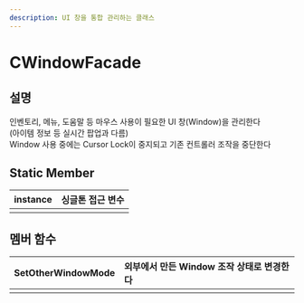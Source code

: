 ```yaml
---
description: UI 창을 통합 관리하는 클래스
---
```


# CWindowFacade

## 설명 

인벤토리, 메뉴, 도움말 등 마우스 사용이 필요한 UI 창\(Window\)을 관리한다   
\(아이템 정보 등 실시간 팝업과 다름\)  
Window 사용 중에는 Cursor Lock이 중지되고 기존 컨트롤러 조작을 중단한다 

## Static Member 

| instance | 싱글톤 접근 변수  |
| :--- | :--- |
|  |  |

## 멤버 함수 

| SetOtherWindowMode | 외부에서 만든 Window 조작 상태로 변경한다  |
| :--- | :--- |
|  |  |

  
  
  


